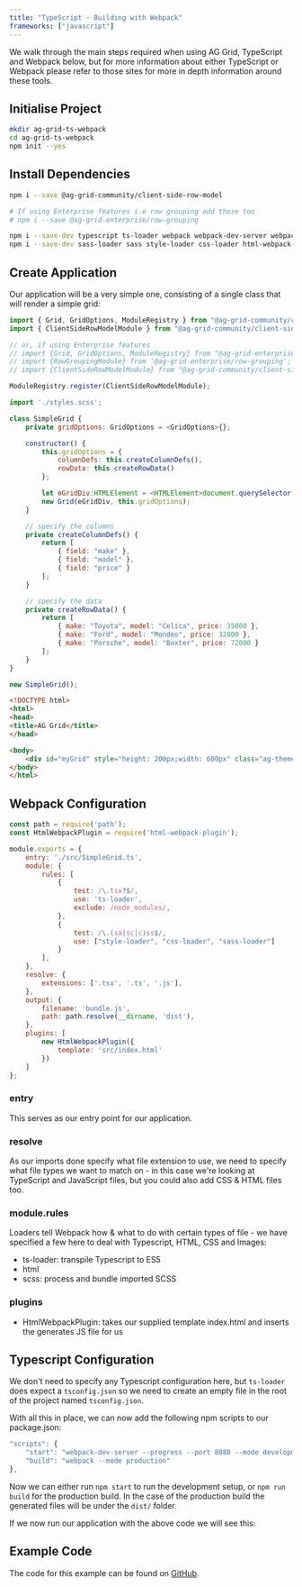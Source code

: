 ```yaml
---
title: "TypeScript - Building with Webpack"
frameworks: ["javascript"]
---
```


We walk through the main steps required when using AG Grid, TypeScript and Webpack below, but for more information about either TypeScript or Webpack please refer to those sites for more in depth information around these tools.

## Initialise Project

```bash
mkdir ag-grid-ts-webpack
cd ag-grid-ts-webpack
npm init --yes
```

## Install Dependencies

```bash
npm i --save @ag-grid-community/client-side-row-model

# If using Enterprise features i.e row grouping add those too
# npm i --save @ag-grid-enterprise/row-grouping

npm i --save-dev typescript ts-loader webpack webpack-dev-server webpack-cli
npm i --save-dev sass-loader sass style-loader css-loader html-webpack-plugin
```

## Create Application

Our application will be a very simple one, consisting of a single class that will render a simple grid:

```js
import { Grid, GridOptions, ModuleRegistry } from "@ag-grid-community/core";
import { ClientSideRowModelModule } from "@ag-grid-community/client-side-row-model";

// or, if using Enterprise features
// import {Grid, GridOptions, ModuleRegistry} from "@ag-grid-enterprise/core";
// import {RowGroupingModule} from '@ag-grid-enterprise/row-grouping';
// import {ClientSideRowModelModule} from "@ag-grid-community/client-side-row-model";

ModuleRegistry.register(ClientSideRowModelModule);

import './styles.scss';

class SimpleGrid {
    private gridOptions: GridOptions = <GridOptions>{};

    constructor() {
        this.gridOptions = {
            columnDefs: this.createColumnDefs(),
            rowData: this.createRowData()
        };

        let eGridDiv:HTMLElement = <HTMLElement>document.querySelector('#myGrid');
        new Grid(eGridDiv, this.gridOptions);
    }

    // specify the columns
    private createColumnDefs() {
        return [
            { field: "make" },
            { field: "model" },
            { field: "price" }
        ];
    }

    // specify the data
    private createRowData() {
        return [
            { make: "Toyota", model: "Celica", price: 35000 },
            { make: "Ford", model: "Mondeo", price: 32000 },
            { make: "Porsche", model: "Boxter", price: 72000 }
        ];
    }
}

new SimpleGrid();
```

```html
<!DOCTYPE html>
<html>
<head>
<title>AG Grid</title>
</head>

<body>
    <div id="myGrid" style="height: 200px;width: 600px" class="ag-theme-alpine"></div>
</body>
</html>
```


## Webpack Configuration

```js
const path = require('path');
const HtmlWebpackPlugin = require('html-webpack-plugin');

module.exports = {
    entry: './src/SimpleGrid.ts',
    module: {
        rules: [
            {
                test: /\.tsx?$/,
                use: 'ts-loader',
                exclude: /node_modules/,
            },
            {
                test: /\.(sa|sc|c)ss$/,
                use: ["style-loader", "css-loader", "sass-loader"]
            }
        ],
    },
    resolve: {
        extensions: ['.tsx', '.ts', '.js'],
    },
    output: {
        filename: 'bundle.js',
        path: path.resolve(__dirname, 'dist'),
    },
    plugins: [
        new HtmlWebpackPlugin({
            template: 'src/index.html'
        })
    ]
};
```

### entry

This serves as our entry point for our application.

### resolve

As our imports done specify what file extension to use, we need to specify what file types we want to match on - in this case we're looking at TypeScript and JavaScript files, but you could also add CSS & HTML files too.

### module.rules

Loaders tell Webpack how & what to do with certain types of file - we have specified a few here to deal with Typescript, HTML, CSS and Images:

- ts-loader: transpile Typescript to ES5
- html
- scss: process and bundle imported SCSS

### plugins

- HtmlWebpackPlugin: takes our supplied template index.html and inserts the generates JS file for us

## Typescript Configuration

We don't need to specify any Typescript configuration here, but `ts-loader` does expect a `tsconfig.json` so we need to create an empty file in the root of the project named `tsconfig.json`.

With all this in place, we can now add the following npm scripts to our package.json:

```js
"scripts": {
    "start": "webpack-dev-server --progress --port 8080 --mode development",
    "build": "webpack --mode production"
},
```

Now we can either run `npm start` to run the development setup, or `npm run build` for the production build. In the case of the production build the generated files will be under the `dist/` folder.

If we now run our application with the above code we will see this:

<image-caption src="building-typescript/resources/ts-grid.png" alt="Datagrid" width="40rem" centered="true" constrained="true"></image-caption>

## Example Code

The code for this example can be found on [GitHub](https://github.com/seanlandsman/ag-grid-typescript-webpack/).

